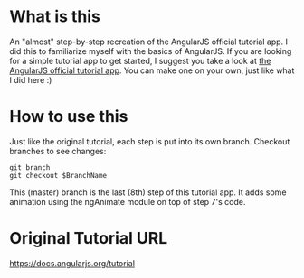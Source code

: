 # What is this

An "almost" step-by-step recreation of the AngularJS official tutorial app.
I did this to familiarize myself with the basics of AngularJS.
If you are looking for a simple tutorial app to get started, I suggest you take a look at [the AngularJS official tutorial app](https://docs.angularjs.org/tutorial). You can make one on your own, just like what I did here :)

# How to use this

Just like the original tutorial, each step is put into its own branch.
Checkout branches to see changes:

```
git branch
git checkout $BranchName
```

This (master) branch is the last (8th) step of this tutorial app. It adds some animation using the ngAnimate module on top of step 7's code.

# Original Tutorial URL

https://docs.angularjs.org/tutorial